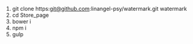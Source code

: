 1. git clone https:git@github.com:linangel-psy/watermark.git watermark
2. cd Store_page
3. bower i
4. npm i
5. gulp
